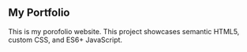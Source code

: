 ## My Portfolio
This is my porofolio website. This project showcases semantic HTML5, custom CSS, and ES6+ JavaScript.
